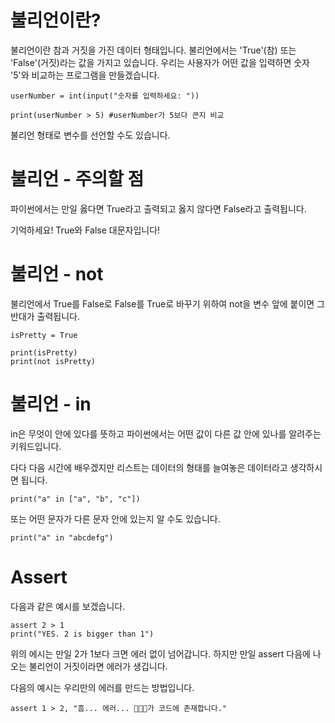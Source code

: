# 불리언이란?
불리언이란 참과 거짓을 가진 데이터 형태입니다. 불리언에서는 'True'(참) 또는 'False'(거짓)라는 값을 가지고 있습니다. 우리는 사용자가 어떤 값을 입력하면 숫자 '5'와 비교하는 프로그램을 만들겠습니다.

```
userNumber = int(input("숫자를 입력하세요: "))

print(userNumber > 5) #userNumber가 5보다 큰지 비교
```
불리언 형태로 변수를 선언할 수도 있습니다.

# 불리언 - 주의할 점
파이썬에서는 만일 옳다면 True라고 출력되고 옳지 않다면 False라고 출력됩니다.

기억하세요! True와 False 대문자입니다!

# 불리언 - not
불리언에서 True를 False로 False를 True로 바꾸기 위하여 not을 변수 앞에 붙이면 그 반대가 출력됩니다.

```
isPretty = True

print(isPretty)
print(not isPretty)
```

# 불리언 - in
in은 무엇이 안에 있다를 뜻하고 파이썬에서는 어떤 값이 다른 값 안에 있나를 알려주는 키워드입니다.

다다 다음 시간에 배우겠지만 리스트는 데이터의 형태를 늘여놓은 데이터라고 생각하시면 됩니다.

```
print("a" in ["a", "b", "c"])
```

또는 어떤 문자가 다른 문자 안에 있는지 알 수도 있습니다.

```
print("a" in "abcdefg")
```

# Assert
다음과 같은 예시를 보겠습니다.

```
assert 2 > 1
print("YES. 2 is bigger than 1")
```

위의 에시는 만일 2가 1보다 크면 에러 없이 넘어갑니다. 하지만 만일 assert 다음에 나오는 불리언이 거짓이라면 에러가 생깁니다.

다음의 예시는 우리만의 에러를 만드는 방법입니다.

```
assert 1 > 2, "흠... 에러... 🐛🐛🐛가 코드에 존재합니다."
```

